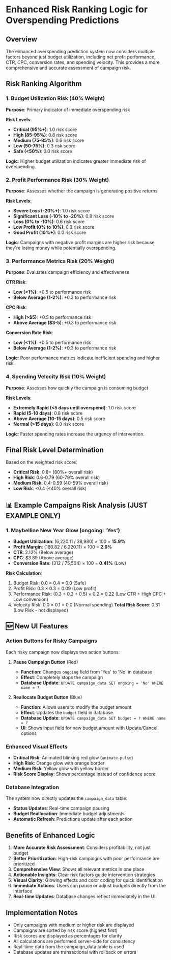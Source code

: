 # Enhanced Risk Ranking Logic for Overspending Predictions

## Overview

The enhanced overspending prediction system now considers multiple factors beyond just budget utilization, including net profit performance, CTR, CPC, conversion rates, and spending velocity. This provides a more comprehensive and accurate assessment of campaign risk.

## Risk Ranking Algorithm

### 1. Budget Utilization Risk (40% Weight)

**Purpose**: Primary indicator of immediate overspending risk

**Risk Levels**:
- **Critical (95%+)**: 1.0 risk score
- **High (85-95%)**: 0.8 risk score  
- **Medium (75-85%)**: 0.6 risk score
- **Low (50-75%)**: 0.3 risk score
- **Safe (<50%)**: 0.0 risk score

**Logic**: Higher budget utilization indicates greater immediate risk of overspending.

### 2. Profit Performance Risk (30% Weight)

**Purpose**: Assesses whether the campaign is generating positive returns

**Risk Levels**:
- **Severe Loss (-20%+)**: 1.0 risk score
- **Significant Loss (-10% to -20%)**: 0.8 risk score
- **Loss (0% to -10%)**: 0.6 risk score
- **Low Profit (0% to 10%)**: 0.3 risk score
- **Good Profit (10%+)**: 0.0 risk score

**Logic**: Campaigns with negative profit margins are higher risk because they're losing money while potentially overspending.

### 3. Performance Metrics Risk (20% Weight)

**Purpose**: Evaluates campaign efficiency and effectiveness

**CTR Risk**:
- **Low (<1%)**: +0.5 to performance risk
- **Below Average (1-2%)**: +0.3 to performance risk

**CPC Risk**:
- **High (>$5)**: +0.5 to performance risk
- **Above Average ($3-5)**: +0.3 to performance risk

**Conversion Rate Risk**:
- **Low (<1%)**: +0.5 to performance risk
- **Below Average (1-2%)**: +0.3 to performance risk

**Logic**: Poor performance metrics indicate inefficient spending and higher risk.

### 4. Spending Velocity Risk (10% Weight)

**Purpose**: Assesses how quickly the campaign is consuming budget

**Risk Levels**:
- **Extremely Rapid (<5 days until overspend)**: 1.0 risk score
- **Rapid (5-10 days)**: 0.8 risk score
- **Above Average (10-15 days)**: 0.5 risk score
- **Normal (>15 days)**: 0.0 risk score

**Logic**: Faster spending rates increase the urgency of intervention.

## Final Risk Level Determination

Based on the weighted risk score:

- **Critical Risk**: 0.8+ (80%+ overall risk)
- **High Risk**: 0.6-0.79 (60-79% overall risk)
- **Medium Risk**: 0.4-0.59 (40-59% overall risk)
- **Low Risk**: <0.4 (<40% overall risk)

## 📊 Example Campaigns Risk Analysis (JUST EXAMPLE ONLY)

### 1. **Maybelline New Year Glow** (ongoing: 'Yes')
- **Budget Utilization**: (6,220.11 / 38,980) × 100 = **15.9%**
- **Profit Margin**: (160.82 / 6,220.11) × 100 = **2.6%**
- **CTR**: 2.12% (Below average)
- **CPC**: $3.89 (Above average)
- **Conversion Rate**: (312 / 75,504) × 100 = **0.41%** (Low)

**Risk Calculation**:
1. Budget Risk: 0.0 × 0.4 = 0.0 (Safe)
2. Profit Risk: 0.3 × 0.3 = 0.09 (Low profit)
3. Performance Risk: (0.3 + 0.3 + 0.5) × 0.2 = 0.22 (Low CTR + High CPC + Low conversion)
4. Velocity Risk: 0.0 × 0.1 = 0.0 (Normal spending)
**Total Risk Score**: 0.31 (Low Risk - not displayed)


## 🆕 New UI Features

### Action Buttons for Risky Campaigns

Each risky campaign now displays two action buttons:

1. **Pause Campaign Button** (Red)
   - **Function**: Changes `ongoing` field from 'Yes' to 'No' in database
   - **Effect**: Completely stops the campaign
   - **Database Update**: `UPDATE campaign_data SET ongoing = 'No' WHERE name = ?`

2. **Reallocate Budget Button** (Blue)
   - **Function**: Allows users to modify the budget amount
   - **Effect**: Updates the `budget` field in database
   - **Database Update**: `UPDATE campaign_data SET budget = ? WHERE name = ?`
   - **UI**: Shows input field for new budget amount with Update/Cancel options

### Enhanced Visual Effects

- **Critical Risk**: Animated blinking red glow (`animate-pulse`)
- **High Risk**: Orange glow with orange border
- **Medium Risk**: Yellow glow with yellow border
- **Risk Score Display**: Shows percentage instead of confidence score

### Database Integration

The system now directly updates the `campaign_data` table:
- **Status Updates**: Real-time campaign pausing
- **Budget Reallocation**: Immediate budget adjustments
- **Automatic Refresh**: Predictions update after each action

## Benefits of Enhanced Logic

1. **More Accurate Risk Assessment**: Considers profitability, not just budget
2. **Better Prioritization**: High-risk campaigns with poor performance are prioritized
3. **Comprehensive View**: Shows all relevant metrics in one place
4. **Actionable Insights**: Clear risk factors guide intervention strategies
5. **Visual Clarity**: Glowing effects and color coding for quick identification
6. **Immediate Actions**: Users can pause or adjust budgets directly from the interface
7. **Real-time Updates**: Database changes reflect immediately in the UI

## Implementation Notes

- Only campaigns with medium or higher risk are displayed
- Campaigns are sorted by risk score (highest first)
- Risk scores are displayed as percentages for clarity
- All calculations are performed server-side for consistency
- Real-time data from the campaign_data table is used
- Database updates are transactional with rollback on errors
